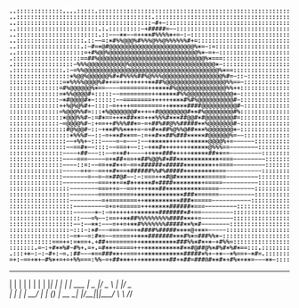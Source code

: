 
![ascii-art](./ascii-art.png) 

 _   _      _ _
| | | |    | | |
| |_| | ___| | | ___
|  _  |/ _ \ | |/ _ \
| | | |  __/ | | (_) | __
\_| |_/\___|_|_|\___/  \ \ 
                       /_/

  



<!--
**danielgros/danielgros** is a ✨ _special_ ✨ repository because its `README.md` (this file) appears on your GitHub profile.

Here are some ideas to get you started:

- 🔭 I’m currently working on ...
- 🌱 I’m currently learning ...
- 👯 I’m looking to collaborate on ...
- 🤔 I’m looking for help with ...
- 💬 Ask me about ...
- 📫 How to reach me: ...
- 😄 Pronouns: ...
- ⚡ Fun fact: ...
-->
